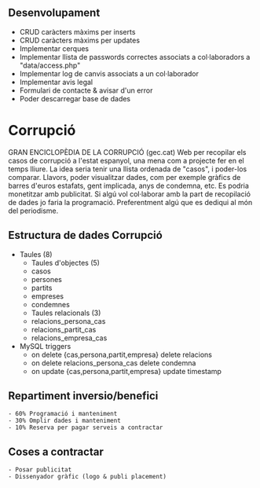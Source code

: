 ## Desenvolupament
<ul>
  <li> CRUD caràcters màxims per inserts
  <li> CRUD caràcters màxims per updates
  <li> Implementar cerques 
  <li> Implementar llista de passwords correctes associats a col·laboradors a "data/access.php"
  <li> Implementar log de canvis associats a un col·laborador
  <li> Implementar avis legal
  <li> Formulari de contacte & avisar d'un error
  <li> Poder descarregar base de dades
</ul>

# Corrupció
<p>
	GRAN ENCICLOPÈDIA DE LA CORRUPCIÓ (gec.cat)
	Web per recopilar els casos de corrupció a l'estat espanyol, una mena 
	com a projecte fer en el temps lliure. 
	La idea seria tenir una llista ordenada de "casos", i poder-los comparar. 
	Llavors, poder visualitzar dades, com per exemple gràfics de barres 
	d'euros estafats, gent implicada, anys de condemna, etc. Es podria 
	monetitzar amb publicitat. Si algú vol col·laborar amb la part de 
	recopilació de dades jo faria la programació. 
	Preferentment algú que es dediqui al món del periodisme.
</p>

## Estructura de dades Corrupció
- Taules (8)
	- Taules d'objectes (5)
    - casos 
    - persones
    - partits 
    - empreses 
    - condemnes
	- Taules relacionals (3)
    - relacions_persona_cas
    - relacions_partit_cas
    - relacions_empresa_cas
- MySQL triggers
  - on delete {cas,persona,partit,empresa} delete relacions
  - on delete relacions_persona_cas delete condemna
  - on update {cas,persona,partit,empresa} update timestamp

## Repartiment inversio/benefici
	- 60% Programació i manteniment
	- 30% Omplir dades i manteniment
	- 10% Reserva per pagar serveis a contractar

## Coses a contractar
	- Posar publicitat
	- Dissenyador gràfic (logo & publi placement)

